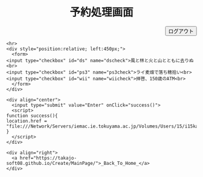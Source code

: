 <html><head>
    <meta http-equiv="content-type" content="text/html; charset=utf-8">
    <title>SignUp (Book Management)</title>
  </head>

  <body>
    <div align="center">
      <h1>予約処理画面</h1>
    </div>
    <div align="right">
      <input type="submit" value="ログアウト" onclick="logOut()">
    </div>
    <script>
      function logOut(){
      location.href = "file:///Network/Servers/iemac.ie.tokuyama.ac.jp/Volumes/Users/15/i15kasibe/_CreativePractice_/login.html";      
      }
    </script>
    
    <hr>
    <div style="position:relative; left:450px;">
      <form>
	<input type="checkbox" id="ds" name="dscheck">風と林と火と山とともに去りぬ<br>
	<input type="checkbox" id="ps3" name="ps3check">ライ麦畑で落ち穂拾い<br>
	<input type="checkbox" id="wii" name="wiicheck">拝啓、150歳のATM<br>
      </form>
    </div>
    
    <div align="center">
      <input type="submit" value="Enter" onClick="success()">
      <script>
	function success(){
	location.href = "file:///Network/Servers/iemac.ie.tokuyama.ac.jp/Volumes/Users/15/i15kasibe/_CreativePractice_/MainPage/Booking/BookingSuccess/bookingSuccess.html";
	}
      </script>
    </div>
    
    <div align="right">
      <a href="https://takajo-soft08.github.io/Create/MainPage/">_Back_To_Home_</a>
    </div>

  


</body></html>
